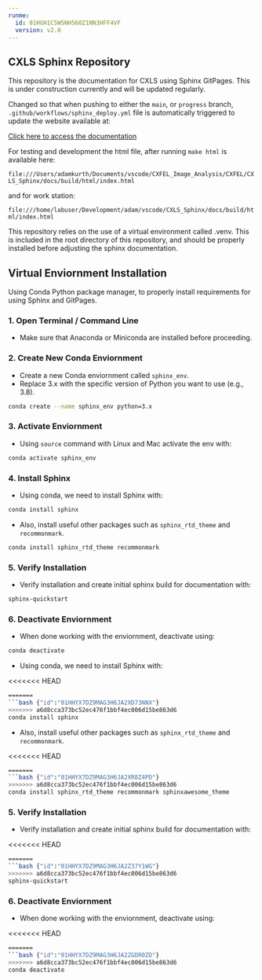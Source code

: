 ```yaml
---
runme:
  id: 01HGH1C5W5NH560Z1NN3HFF4VF
  version: v2.0
---
```


## CXLS Sphinx Repository

This repository is the documentation for CXLS using Sphinx GitPages. This is under construction currently and will be updated regularly.

Changed so that when pushing to either the `main`, or `progress` branch, `.github/workflows/sphinx_deploy.yml` file is automatically triggered to update the website available at:

[Click here to access the documentation](https://adamkurth.github.io/CXLS_Sphinx/docs/build/html/)

For testing and development the html file, after running `make html` is available here:

`file:///Users/adamkurth/Documents/vscode/CXFEL_Image_Analysis/CXFEL/CXLS_Sphinx/docs/build/html/index.html`

and for work station:

`file:///home/labuser/Development/adam/vscode/CXLS_Sphinx/docs/build/html/index.html`

This repository relies on the use of a virtual environment called .venv. This is included in the root directory of this repository, and should be properly installed before adjusting the sphinx documentation.

## Virtual Enviornment Installation

Using Conda Python package manager, to properly install requirements for using Sphinx and GitPages.

### 1. Open Terminal / Command Line

- Make sure that Anaconda or Miniconda are installed before proceeding.

### 2. Create New Conda Enviornment

- Create a new Conda enviornment called `sphinx_env`.
- Replace 3.x with the specific version of Python you want to use (e.g., 3.8).

```bash {"id":"01HGH1C5W5NH560Z1NMHVV6XR8"}
conda create --name sphinx_env python=3.x
```

### 3. Activate Enviornment

- Using `source` command with Linux and Mac activate the env with:

```bash {"id":"01HGH1C5W5NH560Z1NMMHX72QX"}
conda activate sphinx_env
```

### 4. Install Sphinx

- Using conda, we need to install Sphinx with:

```bash {"id":"01HGH1C5W5NH560Z1NMQ70B1XG"}
conda install sphinx
```

- Also, install useful other packages such as `sphinx_rtd_theme` and `recommonmark`.

```bash {"id":"01HGH1C5W5NH560Z1NMTJ70GD8"}
conda install sphinx_rtd_theme recommonmark
```

### 5. Verify Installation

- Verify installation and create initial sphinx build for documentation with:

```bash {"id":"01HGH1C5W5NH560Z1NMY8QSVVH"}
sphinx-quickstart
```

### 6. Deactivate Enviornment

- When done working with the enviornment, deactivate using:

```bash {"id":"01HGH1C5W5NH560Z1NN12PM8B2"}
conda deactivate
```

- Using conda, we need to install Sphinx with:

<<<<<<< HEAD
```bash {"id":"01HH2XHY84BNQN13BZC2XTX3H8"}
=======
```bash {"id":"01HHYX7DZ9MAG3H6JA2XD73NNX"}
>>>>>>> a6d8cca373bc52ec476f1bbf4ec006d15be863d6
conda install sphinx
```

- Also, install useful other packages such as `sphinx_rtd_theme` and `recommonmark`.

<<<<<<< HEAD
```bash {"id":"01HH2XHY84BNQN13BZC4K0MZJG"}
=======
```bash {"id":"01HHYX7DZ9MAG3H6JA2XR8Z4PD"}
>>>>>>> a6d8cca373bc52ec476f1bbf4ec006d15be863d6
conda install sphinx_rtd_theme recommonmark sphinxawesome_theme
```

### 5. Verify Installation

- Verify installation and create initial sphinx build for documentation with:

<<<<<<< HEAD
```bash {"id":"01HH2XHY84BNQN13BZC4XNGXS9"}
=======
```bash {"id":"01HHYX7DZ9MAG3H6JA2Z37Y1WG"}
>>>>>>> a6d8cca373bc52ec476f1bbf4ec006d15be863d6
sphinx-quickstart
```

### 6. Deactivate Enviornment

- When done working with the enviornment, deactivate using:

<<<<<<< HEAD
```bash {"id":"01HH2XHY84BNQN13BZC8FFJE8A"}
=======
```bash {"id":"01HHYX7DZ9MAG3H6JA2ZGDR0ZD"}
>>>>>>> a6d8cca373bc52ec476f1bbf4ec006d15be863d6
conda deactivate
```

